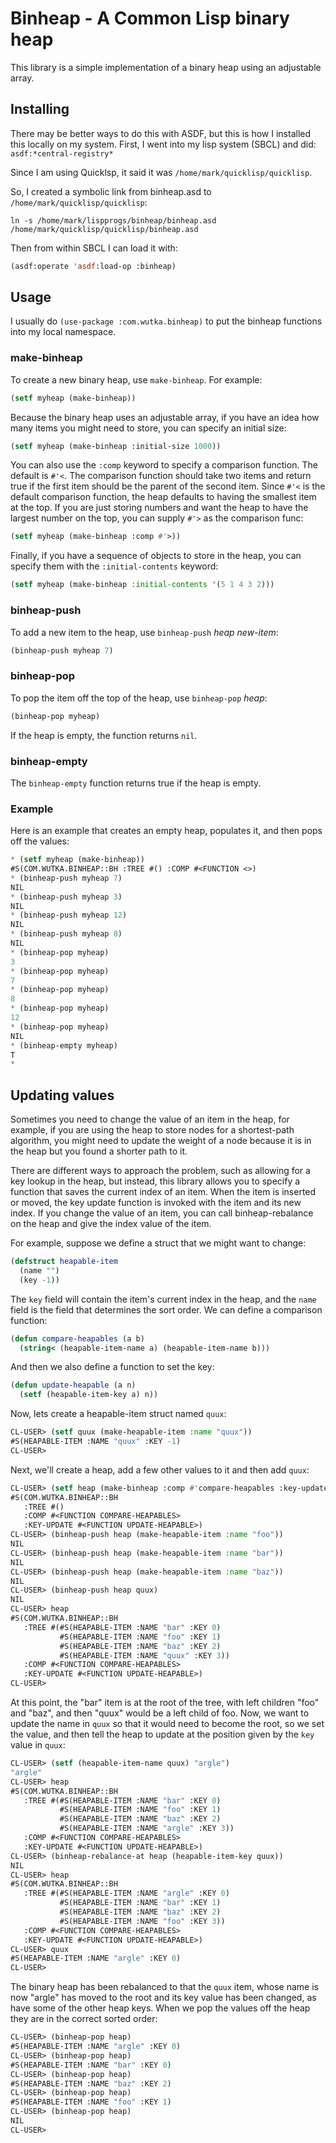 # Binheap - A Common Lisp binary heap

This library is a simple implementation of a binary heap using
an adjustable array.

## Installing

There may be better ways to do this with ASDF, but this is how I
installed this locally on my system. First, I went into my lisp
system (SBCL) and did: `asdf:*central-registry*`

Since I am using Quicklsp, it said it was `/home/mark/quicklisp/quicklisp`.

So, I created a symbolic link from binheap.asd to `/home/mark/quicklisp/quicklisp`:

```shell
ln -s /home/mark/lispprogs/binheap/binheap.asd /home/mark/quicklisp/quicklisp/binheap.asd
```

Then from within SBCL I can load it with:

```lisp
(asdf:operate 'asdf:load-op :binheap)
```

## Usage

I usually do `(use-package :com.wutka.binheap)` to put the binheap
functions into my local namespace.

### make-binheap

To create a new binary heap, use `make-binheap`. For example:

```lisp
(setf myheap (make-binheap))
```

Because the binary heap uses an adjustable array, if you have an
idea how many items you might need to store, you can specify an
initial size:

```lisp
(setf myheap (make-binheap :initial-size 1000))
```

You can also use the `:comp` keyword to specify a comparison function.
The default is `#'<`. The
comparison function should take two items and return true if the
first item should be the parent of the second item. Since `#'<` is the
default comparison function, the heap defaults to having the smallest
item at the top. If you are just storing numbers and want the heap
to have the largest number on the top, you can supply `#'>` as the
comparison func:

```lisp
(setf myheap (make-binheap :comp #'>))
```

Finally, if you have a sequence of objects to store in the heap,
you can specify them with the `:initial-contents` keyword:

```lisp
(setf myheap (make-binheap :initial-contents '(5 1 4 3 2)))
```

### binheap-push

To add a new item to the heap, use `binheap-push` _heap_ _new-item_:

```lisp
(binheap-push myheap 7)
```

### binheap-pop

To pop the item off the top of the heap, use `binheap-pop` _heap_:

```lisp
(binheap-pop myheap)
```

If the heap is empty, the function returns `nil`.

### binheap-empty

The `binheap-empty` function returns true if the heap is empty.

### Example

Here is an example that creates an empty heap, populates it, and
then pops off the values:

```lisp
* (setf myheap (make-binheap))
#S(COM.WUTKA.BINHEAP::BH :TREE #() :COMP #<FUNCTION <>)
* (binheap-push myheap 7)
NIL
* (binheap-push myheap 3)
NIL
* (binheap-push myheap 12)
NIL
* (binheap-push myheap 8)
NIL
* (binheap-pop myheap)
3
* (binheap-pop myheap)
7
* (binheap-pop myheap)
8
* (binheap-pop myheap)
12
* (binheap-pop myheap)
NIL
* (binheap-empty myheap)
T
*
```

## Updating values

Sometimes you need to change the value of an item in the heap, for example, if
you are using the heap to store nodes for a shortest-path algorithm, you might
need to update the weight of a node because it is in the heap but you found
a shorter path to it.

There are different ways to approach the problem, such as allowing for a key
lookup in the heap, but instead, this library allows you to specify a function
that saves the current index of an item. When the item is inserted
or moved, the key update function is invoked with the item and its new index.
If you change the value of an item, you can call binheap-rebalance on the heap
and give the index value of the item.

For example, suppose we define a struct that we might want to change:
```lisp
(defstruct heapable-item
  (name "")
  (key -1))
```

The `key` field will contain the item's current index in the heap, and the
`name` field is the field that determines the sort order. We can define a
comparison function:
```lisp
(defun compare-heapables (a b)
  (string< (heapable-item-name a) (heapable-item-name b)))
```

And then we also define a function to set the key:
```lisp
(defun update-heapable (a n)
  (setf (heapable-item-key a) n))
```

Now, lets create a heapable-item struct named `quux`:
```lisp
CL-USER> (setf quux (make-heapable-item :name "quux"))
#S(HEAPABLE-ITEM :NAME "quux" :KEY -1)
CL-USER> 
```

Next, we'll create a heap, add a few other values to it and
then add `quux`:
```lisp
CL-USER> (setf heap (make-binheap :comp #'compare-heapables :key-update #'update-heapable))
#S(COM.WUTKA.BINHEAP::BH
   :TREE #()
   :COMP #<FUNCTION COMPARE-HEAPABLES>
   :KEY-UPDATE #<FUNCTION UPDATE-HEAPABLE>)
CL-USER> (binheap-push heap (make-heapable-item :name "foo"))
NIL
CL-USER> (binheap-push heap (make-heapable-item :name "bar"))
NIL
CL-USER> (binheap-push heap (make-heapable-item :name "baz"))
NIL
CL-USER> (binheap-push heap quux)
NIL
CL-USER> heap
#S(COM.WUTKA.BINHEAP::BH
   :TREE #(#S(HEAPABLE-ITEM :NAME "bar" :KEY 0)
           #S(HEAPABLE-ITEM :NAME "foo" :KEY 1)
           #S(HEAPABLE-ITEM :NAME "baz" :KEY 2)
           #S(HEAPABLE-ITEM :NAME "quux" :KEY 3))
   :COMP #<FUNCTION COMPARE-HEAPABLES>
   :KEY-UPDATE #<FUNCTION UPDATE-HEAPABLE>)
CL-USER> 
```

At this point, the "bar" item is at the root of the tree, with left children "foo" and "baz",
and then "quux" would be a left child of foo. Now, we want to update the name in `quux` so that
it would need to become the root, so we set the value, and then tell the heap to update at
the position given by the `key` value in `quux`:
```lisp
CL-USER> (setf (heapable-item-name quux) "argle")
"argle"
CL-USER> heap
#S(COM.WUTKA.BINHEAP::BH
   :TREE #(#S(HEAPABLE-ITEM :NAME "bar" :KEY 0)
           #S(HEAPABLE-ITEM :NAME "foo" :KEY 1)
           #S(HEAPABLE-ITEM :NAME "baz" :KEY 2)
           #S(HEAPABLE-ITEM :NAME "argle" :KEY 3))
   :COMP #<FUNCTION COMPARE-HEAPABLES>
   :KEY-UPDATE #<FUNCTION UPDATE-HEAPABLE>)
CL-USER> (binheap-rebalance-at heap (heapable-item-key quux))
NIL
CL-USER> heap
#S(COM.WUTKA.BINHEAP::BH
   :TREE #(#S(HEAPABLE-ITEM :NAME "argle" :KEY 0)
           #S(HEAPABLE-ITEM :NAME "bar" :KEY 1)
           #S(HEAPABLE-ITEM :NAME "baz" :KEY 2)
           #S(HEAPABLE-ITEM :NAME "foo" :KEY 3))
   :COMP #<FUNCTION COMPARE-HEAPABLES>
   :KEY-UPDATE #<FUNCTION UPDATE-HEAPABLE>)
CL-USER> quux
#S(HEAPABLE-ITEM :NAME "argle" :KEY 0)
CL-USER> 
```

The binary heap has been rebalanced to that the `quux` item, whose name is now
"argle" has moved to the root and its key value has been changed, as have some
of the other heap keys. When we pop the values off the heap they are in the correct
sorted order:
```lisp
CL-USER> (binheap-pop heap)
#S(HEAPABLE-ITEM :NAME "argle" :KEY 0)
CL-USER> (binheap-pop heap)
#S(HEAPABLE-ITEM :NAME "bar" :KEY 0)
CL-USER> (binheap-pop heap)
#S(HEAPABLE-ITEM :NAME "baz" :KEY 2)
CL-USER> (binheap-pop heap)
#S(HEAPABLE-ITEM :NAME "foo" :KEY 1)
CL-USER> (binheap-pop heap)
NIL
CL-USER> 
```
